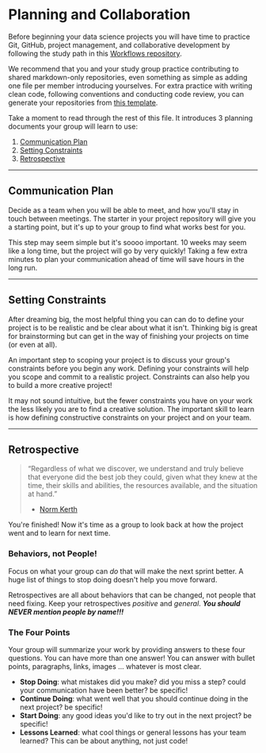 # Planning and Collaboration

Before beginning your data science projects you will have time to practice Git,
GitHub, project management, and collaborative development by following the study
path in this [Workflows repository](https://github.com/DeNepo/workflows).

We recommend that you and your study group practice contributing to shared
markdown-only repositories, even something as simple as adding one file per
member introducing yourselves. For extra practice with writing clean code,
following conventions and conducting code review, you can generate your
repositories from [this template](https://github.com/DeNepo/template-markdown).

Take a moment to read through the rest of this file. It introduces 3 planning
documents your group will learn to use:

1. [Communication Plan](#communication-plan)
2. [Setting Constraints](#setting-constraints)
3. [Retrospective](#retrospective)

---

## Communication Plan

Decide as a team when you will be able to meet, and how you'll stay in touch
between meetings. The starter in your project repository will give you a
starting point, but it's up to your group to find what works best for you.

This step may seem simple but it's soooo important. 10 weeks may seem like a
long time, but the project will go by very quickly! Taking a few extra minutes
to plan your communication ahead of time will save hours in the long run.

---

## Setting Constraints

After dreaming big, the most helpful thing you can can do to define your project
is to be realistic and be clear about what it isn't. Thinking big is great for
brainstorming but can get in the way of finishing your projects on time (or even
at all).

An important step to scoping your project is to discuss your group's constraints
before you begin any work. Defining your constraints will help you scope and
commit to a realistic project. Constraints can also help you to build a more
creative project!

It may not sound intuitive, but the fewer constraints you have on your work the
less likely you are to find a creative solution. The important skill to learn is
how defining constructive constraints on your project and on your team.

---

## Retrospective

> “Regardless of what we discover, we understand and truly believe that everyone
> did the best job they could, given what they knew at the time, their skills
> and abilities, the resources available, and the situation at hand.”
>
> - [Norm Kerth](http://www.amazon.com/Project-Retrospectives-Handbook-Reviews-Dorset-ebook/dp/B00DY3KQJU/ref=tmm_kin_swatch_0?_encoding=UTF8&sr=&qid=)

You're finished! Now it's time as a group to look back at how the project went
and to learn for next time.

### Behaviors, not People!

Focus on what your group can _do_ that will make the next sprint better. A huge
list of things to stop doing doesn't help you move forward.

Retrospectives are all about behaviors that can be changed, not people that need
fixing. Keep your retrospectives _positive_ and _general_. **_You should NEVER
mention people by name!!!_**

### The Four Points

Your group will summarize your work by providing answers to these four
questions. You can have more than one answer! You can answer with bullet points,
paragraphs, links, images ... whatever is most clear.

- **Stop Doing**: what mistakes did you make? did you miss a step? could your
  communication have been better? be specific!
- **Continue Doing**: what went well that you should continue doing in the next
  project? be specific!
- **Start Doing**: any good ideas you'd like to try out in the next project? be
  specific!
- **Lessons Learned**: what cool things or general lessons has your team
  learned? This can be about anything, not just code!
